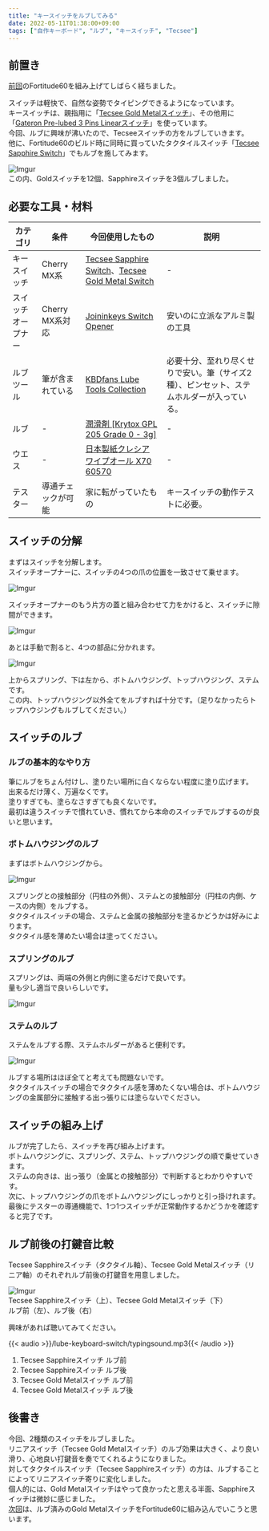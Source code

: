 ```yaml
---
title: "キースイッチをルブしてみる"
date: 2022-05-11T01:38:00+09:00
tags: ["自作キーボード", "ルブ", "キースイッチ", "Tecsee"]
---
```

## 前置き

[前回](/build-log-fortitude60/)のFortitude60を組み上げてしばらく経ちました。

スイッチは軽快で、自然な姿勢でタイピングできるようになっています。  
キースイッチは、親指用に「[Tecsee Gold Metalスイッチ](https://shop.yushakobo.jp/products/2969)」、その他用に「[Gateron Pre-lubed 3 Pins Linearスイッチ](https://shop.yushakobo.jp/products/gateron-pre-lubed-3-pins-linear-switches)」を使っています。  
今回、ルブに興味が沸いたので、Tecseeスイッチの方をルブしていきます。  
他に、Fortitude60のビルド時に同時に買っていたタクタイルスイッチ「[Tecsee Sapphire Switch](https://shop.yushakobo.jp/products/2968)」でもルブを施してみます。

![Imgur](https://i.imgur.com/5imJ7Wth.jpg)  
この内、Goldスイッチを12個、Sapphireスイッチを3個ルブしました。

## 必要な工具・材料

|カテゴリ|条件|今回使用したもの|説明|
|-------|---|-------------|---|
|キースイッチ|Cherry MX系|[Tecsee Sapphire Switch](https://shop.yushakobo.jp/products/2968)、[Tecsee Gold Metal Switch](https://shop.yushakobo.jp/products/2969)|-|
|スイッチオープナー|Cherry MX系対応|[Joininkeys Switch Opener](https://shop.yushakobo.jp/products/3278)|安いのに立派なアルミ製の工具|
|ルブツール|筆が含まれている|[KBDfans Lube Tools Collection](https://shop.yushakobo.jp/products/kbdfans-lube-tools-collection)|必要十分、至れり尽くせりで安い。筆（サイズ2種）、ピンセット、ステムホルダーが入っている。|
|ルブ|-|[潤滑剤 [Krytox GPL 205 Grade 0 - 3g]](https://shop.yushakobo.jp/products/lubricants?variant=37665260994721)|-|
|ウエス|-|[日本製紙クレシア ワイプオール X70 60570](https://www.amazon.co.jp/gp/product/B001EHK01M/)|-|
|テスター|導通チェックが可能|家に転がっていたもの|キースイッチの動作テストに必要。|

## スイッチの分解

まずはスイッチを分解します。  
スイッチオープナーに、スイッチの4つの爪の位置を一致させて乗せます。

![Imgur](https://i.imgur.com/zklnq8Gh.jpg)

スイッチオープナーのもう片方の蓋と組み合わせて力をかけると、スイッチに隙間ができます。

![Imgur](https://i.imgur.com/7kBj94ch.jpg)

あとは手動で割ると、4つの部品に分かれます。

![Imgur](https://i.imgur.com/JYfeSe1h.jpg)

上からスプリング、下は左から、ボトムハウジング、トップハウジング、ステムです。  
この内、トップハウジング以外全てをルブすれば十分です。（足りなかったらトップハウジングもルブしてください。）

## スイッチのルブ

### ルブの基本的なやり方

筆にルブをちょん付けし、塗りたい場所に白くならない程度に塗り広げます。  
出来るだけ薄く、万遍なくです。  
塗りすぎても、塗らなさすぎても良くないです。  
最初は違うスイッチで慣れていき、慣れてから本命のスイッチでルブするのが良いと思います。

### ボトムハウジングのルブ

まずはボトムハウジングから。

![Imgur](https://i.imgur.com/CxUvGHrh.jpg)

スプリングとの接触部分（円柱の外側）、ステムとの接触部分（円柱の内側、ケースの内側）をルブする。  
タクタイルスイッチの場合、ステムと金属の接触部分を塗るかどうかは好みによります。  
タクタイル感を薄めたい場合は塗ってください。

### スプリングのルブ

スプリングは、両端の外側と内側に塗るだけで良いです。  
量も少し適当で良いらしいです。

![Imgur](https://i.imgur.com/imQUNlCh.jpg)

### ステムのルブ

ステムをルブする際、ステムホルダーがあると便利です。

![Imgur](https://i.imgur.com/hxCpSIbh.jpg)

ルブする場所はほぼ全てと考えても問題ないです。  
タクタイルスイッチの場合でタクタイル感を薄めたくない場合は、ボトムハウジングの金属部分に接触する出っ張りには塗らないでください。

## スイッチの組み上げ

ルブが完了したら、スイッチを再び組み上げます。  
ボトムハウジングに、スプリング、ステム、トップハウジングの順で乗せていきます。  
ステムの向きは、出っ張り（金属との接触部分）で判断するとわかりやすいです。  
次に、トップハウジングの爪をボトムハウジングにしっかりと引っ掛けれます。  
最後にテスターの導通機能で、1つ1つスイッチが正常動作するかどうかを確認すると完了です。

## ルブ前後の打鍵音比較

Tecsee Sapphireスイッチ（タクタイル軸）、Tecsee Gold Metalスイッチ（リニア軸）のそれぞれルブ前後の打鍵音を用意しました。

![Imgur](https://i.imgur.com/JFuZoJHh.jpg)  
Tecsee Sapphireスイッチ（上）、Tecsee Gold Metalスイッチ（下）  
ルブ前（左）、ルブ後（右）

興味があれば聴いてみてください。

{{< audio >}}/lube-keyboard-switch/typingsound.mp3{{< /audio >}}  
1. Tecsee Sapphireスイッチ ルブ前  
1. Tecsee Sapphireスイッチ ルブ後  
1. Tecsee Gold Metalスイッチ ルブ前  
1. Tecsee Gold Metalスイッチ ルブ後

## 後書き

今回、2種類のスイッチをルブしました。  
リニアスイッチ（Tecsee Gold Metalスイッチ）のルブ効果は大きく、より良い滑り、心地良い打鍵音を奏でてくれるようになりました。  
対してタクタイルスイッチ（Tecsee Sapphireスイッチ）の方は、ルブすることによってリニアスイッチ寄りに変化しました。  
個人的には、Gold Metalスイッチはやって良かったと思える半面、Sapphireスイッチは微妙に感じました。  
[次回](/change-key-switch-fortitude60/)は、ルブ済みのGold MetalスイッチをFortitude60に組み込んでいこうと思います。
